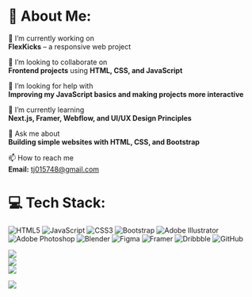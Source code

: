 # 💫 About Me:
🔭 I’m currently working on  
**FlexKicks** – a responsive web project  

👯 I’m looking to collaborate on  
**Frontend projects** using **HTML, CSS, and JavaScript**  

🤝 I’m looking for help with  
**Improving my JavaScript basics and making projects more interactive**  

🌱 I’m currently learning  
**Next.js, Framer, Webflow, and UI/UX Design Principles**  

💬 Ask me about  
**Building simple websites with HTML, CSS, and Bootstrap**  

📫 How to reach me  
**Email:** tj015748@gmail.com  



# 💻 Tech Stack:
![HTML5](https://img.shields.io/badge/html5-%23E34F26.svg?style=plastic&logo=html5&logoColor=white) ![JavaScript](https://img.shields.io/badge/javascript-%23323330.svg?style=plastic&logo=javascript&logoColor=%23F7DF1E) ![CSS3](https://img.shields.io/badge/css3-%231572B6.svg?style=plastic&logo=css3&logoColor=white) ![Bootstrap](https://img.shields.io/badge/bootstrap-%238511FA.svg?style=plastic&logo=bootstrap&logoColor=white) ![Adobe Illustrator](https://img.shields.io/badge/adobe%20illustrator-%23FF9A00.svg?style=plastic&logo=adobe%20illustrator&logoColor=white) ![Adobe Photoshop](https://img.shields.io/badge/adobe%20photoshop-%2331A8FF.svg?style=plastic&logo=adobe%20photoshop&logoColor=white) ![Blender](https://img.shields.io/badge/blender-%23F5792A.svg?style=plastic&logo=blender&logoColor=white) ![Figma](https://img.shields.io/badge/figma-%23F24E1E.svg?style=plastic&logo=figma&logoColor=white) ![Framer](https://img.shields.io/badge/Framer-black?style=plastic&logo=framer&logoColor=blue) ![Dribbble](https://img.shields.io/badge/Dribbble-EA4C89?style=plastic&logo=dribbble&logoColor=white) ![GitHub](https://img.shields.io/badge/github-%23121011.svg?style=plastic&logo=github&logoColor=white)

![](https://github-readme-stats.vercel.app/api?username=pxp-tejas&theme=dark&hide_border=false&include_all_commits=false&count_private=false)<br/>
![](https://nirzak-streak-stats.vercel.app/?user=pxp-tejas&theme=dark&hide_border=false)<br/>
![](https://github-readme-stats.vercel.app/api/top-langs/?username=pxp-tejas&theme=dark&hide_border=false&include_all_commits=false&count_private=false&layout=compact)



![](https://quotes-github-readme.vercel.app/api?type=horizontal&theme=tokyonight)

